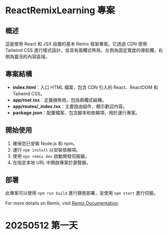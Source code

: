 # ReactRemixLearning 專案

## 概述
這是使用 React 和 JSX 設置的基本 Remix 框架專案。它透過 CDN 使用 Tailwind CSS 進行樣式設計，並具有兩欄式佈局，左側為固定寬度的導航欄，右側為靈活的內容區域。

## 專案結構
- **index.html**：入口 HTML 檔案，包含 CDN 引入的 React、ReactDOM 和 Tailwind CSS。
- **app/root.tsx**：定義根佈局，包括兩欄式結構。
- **app/routes/_index.tsx**：主要路由組件，顯示歡迎內容。
- **package.json**：配置檔案，包含腳本和依賴項，用於運行專案。

## 開始使用
1. 確保您已安裝 Node.js 和 npm。
2. 運行 `npm install` 以安裝依賴項。
3. 使用 `npx remix dev` 啟動開發伺服器。
4. 在指定本地 URL 中開啟專案於瀏覽器。

## 部署
此專案可以使用 `npm run build` 進行靜態部署，並使用 `npm start` 進行伺服。

For more details on Remix, visit [Remix Documentation](https://remix.run/docs).
# 20250512 第一天

